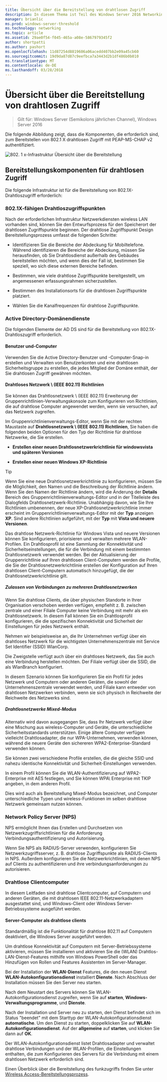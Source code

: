 ```yaml
---
title: Übersicht über die Bereitstellung von drahtlosen Zugriff
description: In diesem Thema ist Teil des Windows Server 2016 Networking Guide "Deploy Password-Based 802.1 X Authenticated Wireless Access"
manager: brianlic
ms.prod: windows-server-threshold
ms.technology: networking
ms.topic: article
ms.assetid: 29ae0f54-f045-465a-a08e-5867979345f2
author: shortpatti
ms.author: pashort
ms.openlocfilehash: 11d87254d8819606a06acedd407bb2e09a45cb60
ms.sourcegitcommit: 19d9da87d87c9eefbca7a3443d2b1df486b0b010
ms.translationtype: MT
ms.contentlocale: de-DE
ms.lasthandoff: 03/28/2018
---
```

# <a name="wireless-access-deployment-overview"></a>Übersicht über die Bereitstellung von drahtlosen Zugriff

>Gilt für: Windows Server (Semikolons jährlichen Channel), Windows Server 2016

Die folgende Abbildung zeigt, dass die Komponenten, die erforderlich sind, zum Bereitstellen von 802.1 X drahtlosen Zugriff mit PEAP\-MS\-CHAP v2 authentifiziert.  

![802. 1 x-Infrastruktur Übersicht über die Bereitstellung](../../../media/8021X-Deploy-Overview/8021X-Deploy-Overview.jpg)

## <a name="wireless-access-deployment-components"></a>Bereitstellungskomponenten für drahtlosen Zugriff
Die folgende Infrastruktur ist für die Bereitstellung von 802.1X-Drahtloszugriff erforderlich:

### <a name="8021x-capable-wireless-access-points"></a>802.1X\-fähigen Drahtloszugriffspunkten
Nach der erforderlichen Infrastruktur Netzwerkdiensten wireless LAN vorhanden sind, können Sie den Entwurfsprozess für den Speicherort der drahtlosen Zugriffspunkte beginnen. Der drahtlose Zugriffspunkt Design Bereitstellungsprozess umfasst die folgenden Schritte:

- Identifizieren Sie die Bereiche der Abdeckung für Mobiltelefone. Während identifizieren die Bereiche der Abdeckung, müssen Sie herausfinden, ob Sie Drahtlosdienst außerhalb des Gebäudes bereitstellen möchten, und wenn dies der Fall ist, bestimmen Sie speziell, wo sich diese externen Bereiche befinden.

- Bestimmen, wie viele drahtlose Zugriffspunkte bereitgestellt, um angemessenen erfassungsrahmen sicherzustellen.

- Bestimmen des Installationsorts für die drahtlosen Zugriffspunkte platziert.

- Wählen Sie die Kanalfrequenzen für drahtlose Zugriffspunkte.

### <a name="active-directory-domain-services"></a>Active Directory-Domänendienste
Die folgenden Elemente der AD DS sind für die Bereitstellung von 802.1X-Drahtloszugriff erforderlich.

#### <a name="users-and-computers"></a>Benutzer und-Computer

Verwenden Sie die Active Directory-Benutzer und -Computer-Snap-in erstellen und Verwalten von Benutzerkonten und eine drahtlosen Sicherheitsgruppe zu erstellen, die jedes Mitglied der Domäne enthält, der Sie drahtlosen Zugriff gewähren möchten.

#### <a name="wireless-network-ieee-80211-policies"></a>Drahtloses Netzwerk \ (IEEE 802.11\) Richtlinien

Sie können das Drahtlosnetzwerk \ (IEEE 802.11\) Erweiterung der Gruppenrichtlinien-Verwaltungskonsole zum Konfigurieren von Richtlinien, die auf drahtlose Computer angewendet werden, wenn sie versuchen, auf das Netzwerk zugreifen.

Im Gruppenrichtlinienverwaltungs-Editor, wenn Sie mit der rechten Maustaste auf **Drahtlosnetzwerk \ (IEEE 802.11\) Richtlinien**, Sie haben die folgenden beiden Optionen für den Typ der Richtlinie für drahtlose Netzwerke, die Sie erstellen.

- **Erstellen einer neuen Drahtlosnetzwerkrichtlinie für windowsvista und späteren Versionen**

- **Erstellen einer neuen Windows XP-Richtlinie**

>[!TIP]
>Wenn Sie eine neue Drahtlosnetzwerkrichtlinie zu konfigurieren, müssen Sie die Möglichkeit, den Namen und die Beschreibung der Richtlinie ändern. Wenn Sie den Namen der Richtlinie ändern, wird die Änderung der **Details** Bereich des Gruppenrichtlinienverwaltungs-Editor und in der Titelleiste des Dialogfelds Drahtlosnetzwerk-Richtlinie. Unabhängig davon, wie Sie Ihre Richtlinien umbenennen, der neue XP-Drahtlosnetzwerkrichtlinie immer erscheint im Gruppenrichtlinienverwaltungs-Editor mit der **Typ** anzeigen **XP**. Sind andere Richtlinien aufgeführt, mit der **Typ** mit **Vista und neuere Versionen**.  

Das drahtlose Netzwerk-Richtlinie für Windows Vista und neuere Versionen können Sie konfigurieren, priorisieren und verwalten mehrere WLAN-Profilen. Ein Drahtlosprofil ist eine Sammlung der Konnektivität und Sicherheitseinstellungen, die für die Verbindung mit einem bestimmten Drahtlosnetzwerk verwendet werden. Bei der Aktualisierung der Gruppenrichtlinie auf Ihren drahtlosen Client-Computern werden die Profile, die Sie der Drahtlosnetzwerkrichtlinie erstellen der Konfiguration auf Ihren drahtlosen Client-Computern automatisch hinzugefügt, die der Drahtlosnetzwerkrichtlinie gilt.

##### <a name="allowing-connections-to-multiple-wireless-networks"></a>Zulassen von Verbindungen zu mehreren Drahtlosnetzwerken

Wenn Sie drahtlose Clients, die über physischen Standorte in Ihrer Organisation verschoben werden verfügen, empfiehlt z. B. zwischen zentrale und einer Filiale Computer keine Verbindung mit mehr als ein Drahtlosnetzwerk. In diesem Fall können Sie ein Drahtlosprofil konfigurieren, die die spezifischen Konnektivität und Sicherheit der Einstellungen für jedes Netzwerk enthält.

Nehmen wir beispielsweise an, die Ihr Unternehmen verfügt über ein drahtloses Netzwerk für die wichtigsten Unternehmenszentrale mit Service Set Identifier \(SSID\) WlanCorp.

Die Zweigstelle verfügt auch über ein drahtloses Netzwerk, das Sie auch eine Verbindung herstellen möchten. Der Filiale verfügt über die SSID, die als WlanBranch konfiguriert.

In diesem Szenario können Sie konfigurieren Sie ein Profil für jedes Netzwerk und Computern oder anderen Geräten, die sowohl der Unternehmenszentrale verwendet werden, und Filiale kann entweder von drahtlosen Netzwerken verbinden, wenn sie sich physisch in Reichweite der Reichweite des Netzwerks sind.

##### <a name="mixed-mode-wireless-networks"></a>Drahtlosnetzwerke Mixed\-Modus

Alternativ wird davon ausgegangen Sie, dass Ihr Netzwerk verfügt über eine Mischung aus wireless-Computer und Geräte, die unterschiedliche Sicherheitsstandards unterstützen. Einige ältere Computer verfügen vielleicht Drahtlosadapter, die nur WPA\-Unternehmen, verwenden können, während die neuere Geräte den sichereren WPA2\-Enterprise-Standard verwenden können.

Sie können zwei verschiedene Profile erstellen, die die gleiche SSID und nahezu identische Konnektivität und Sicherheit-Einstellungen verwenden.

In einem Profil können Sie die WLAN-Authentifizierung auf WPA2\-Enterprise mit AES festlegen, und Sie können WPA\ Enterprise mit TKIP angeben, in dem anderen Profil.

Dies wird auch als Bereitstellung Mixed\-Modus bezeichnet, und Computer unterschiedliche Typen und wireless-Funktionen im selben drahtlose Netzwerk gemeinsam nutzen können.

### <a name="network-policy-server-nps"></a>Network Policy Server \(NPS\)
NPS ermöglicht Ihnen das Erstellen und Durchsetzen von Netzwerkzugriffsrichtlinien für die Anforderung Verbindungsauthentifizierung und Autorisierung.

Wenn Sie NPS als RADIUS-Server verwenden, konfigurieren Sie Netzwerkzugriffsserver, z. B. drahtlose Zugriffspunkte als RADIUS-Clients in NPS. Außerdem konfigurieren Sie die Netzwerkrichtlinien, mit denen NPS auf Clients zu authentifizieren und ihre verbindungsanforderungen zu autorisieren.  

### <a name="wireless-client-computers"></a>Drahtlose Clientcomputer
In diesem Leitfaden sind drahtlose Clientcomputer, auf Computern und anderen Geräten, die mit drahtlosen IEEE 802.11-Netzwerkadaptern ausgestattet sind, und Windows-Client oder Windows Server-Betriebssysteme ausgeführt werden.

#### <a name="server-computers-as-wireless-clients"></a>Server-Computer als drahtlose clients

Standardmäßig ist die Funktionalität für drahtlose 802.11 auf Computern deaktiviert, die Windows Server ausgeführt werden.

Um drahtlose Konnektivität auf Computern mit Server-Betriebssysteme aktivieren, müssen Sie installieren und aktivieren Sie die \(WLAN\) Drahtlos-LAN-Dienst-Features mithilfe von Windows PowerShell oder das Hinzufügen von Rollen und Features Assistenten im Server-Manager.

Bei der Installation der **WLAN-Dienst** Features, die den neuen Dienst **WLAN-Autokonfigurationsdienst** installiert **Dienste**. Nach Abschluss der Installation müssen Sie den Server neu starten.

Nach dem Neustart des Servers können Sie WLAN-Autokonfigurationsdienst zugreifen, wenn Sie auf **starten**, **Windows-Verwaltungsprogramme**, und **Dienste**.

Nach der Installation und Server neu zu starten, den Dienst befindet sich im Status "beendet" mit dem Starttyp der WLAN-Autokonfigurationsdienst **automatische**. Um den Dienst zu starten, doppelklicken Sie auf **WLAN-Autokonfigurationsdienst**. Auf der **allgemeine** auf **starten**, und klicken Sie dann auf **OK**.

Der WLAN-Autokonfigurationsdienst listet Drahtlosadapter und verwaltet drahtlose Verbindungen und der WLAN-Profilen, die Einstellungen enthalten, die zum Konfigurieren des Servers für die Verbindung mit einem drahtlosen Netzwerk erforderlich sind.

Einen Überblick über die Bereitstellung des funkzugriffs finden Sie unter [Wireless Access-Bereitstellungsprozess](c-wireless-access-deploy-process.md).
